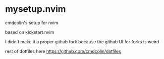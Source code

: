 # mysetup.nvim

cmdcolin's setup for nvim

based on kickstart.nvim

I didn't make it a proper github fork because the github UI for forks is weird

rest of dotfiles here https://github.com/cmdcolin/dotfiles
